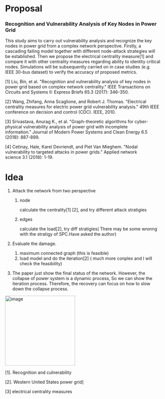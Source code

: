# Proposal

### Recognition and Vulnerability Analysis of Key Nodes in Power Grid

This study aims to carry out vulnerability analysis and recognize the key nodes in power grid from a complex network perspective. Firstly, a cascading failing model together with different node-attack strategies will be established. Then we propose the electrical centrality measure[1] and compare it with other centrality measures regarding ability to identity critical nodes. Simulations will be subsequently carried on in case studies (e.g. IEEE 30-bus dataset) to verify the accuracy of proposed metrics.

[1] Liu, Bin, et al. "Recognition and vulnerability analysis of key nodes in power grid based on complex network centrality." IEEE Transactions on Circuits and Systems II: Express Briefs 65.3 (2017): 346-350.

[2] Wang, Zhifang, Anna Scaglione, and Robert J. Thomas. "Electrical centrality measures for electric power grid vulnerability analysis." 49th IEEE conference on decision and control (CDC). IEEE, 2010.

[3] Srivastava, Anurag K., et al. "Graph-theoretic algorithms for cyber-physical vulnerability analysis of power grid with incomplete information." Journal of Modern Power Systems and Clean Energy 6.5 (2018): 887-899.

[4] Cetinay, Hale, Karel Devriendt, and Piet Van Mieghem. "Nodal vulnerability to targeted attacks in power grids." Applied network science 3.1 (2018): 1-19.

# Idea





1. Attack the network from two perspective

   1. node

      calculate the centrality[1] [2], and try different attack stratigies

   2. edges

      calculate the load[2], try diff stratigies( There may be some wronng with the stratigy of SPC.Have asked the author)

2. Evaluate the damage.

   1. maximum connected graph (this is feasible)
   2. load model and do the iteration[2] ( much more conplex and I will check the feasibility)
3. The paper just show the final status of the network. However, the collapse of power system is a dynamic process, So we can show the iteration process.  Therefore, the recovery can focus on how to slow down the collapse process. 
<img width="227" alt="image" src="https://user-images.githubusercontent.com/48615762/206497566-cdd157db-e57b-4dd1-a0a9-3d24b0c3cb8c.png">


[1]. Recognition and culnerability

[2]. Western United States power grid]

[3] electrical centrality measures
